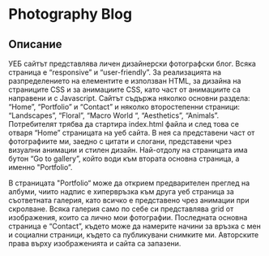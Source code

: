 # Photography Blog
## Описание
УЕБ сайтът представлява личен дизайнерски фотографски блог. Всяка страница е “responsive” и “user-friendly”. За реализацията на разпределението на елементите е използван HTML, за дизайна на страниците CSS и за анимациите CSS, като част от анимациите са направени и с Javascript.
Сайтът съдържа няколко основни раздела: “Home”, “Portfolio” и “Contact” и няколко второстепенни страници: “Landscapes”, “Floral”, “Macro World “, “Aesthetics”,  “Animals”. 
Потребителят трябва да стартира index.html файла и след това се отваря “Home” страницата на уеб сайта. В нея са представени част от фотографиите ми, заедно с цитати и слогани, представени чрез визуални анимации и стилен дизайн. Най-отдолу на страницата има бутон “Go to gallery”, който води към втората основна страница, а именно "Portfolio”.

В страницата "Portfolio“ може да открием предварителен преглед на албуми, чиито надпис е хипервръзка към друга уеб страница за съответната галерия, като всичко е представено чрез анимации при скролване. Всяка галерия само по себе си представлява grid от изображения, които са лично мои фотографии. 
Последната основна страница е “Contact”, където може да намерите начини за връзка с мен и социални страници, където са публикувани снимките ми.
Авторските права върху изображенията и сайта са запазени.


